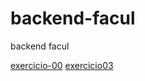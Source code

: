 # backend-facul
backend facul

[exercicio-00](https://gitlab.com/professor-rvenson/backend-2024-2/-/blob/master/avaliacoes/lista_exercicios.md?ref_type=heads#exerc%C3%ADcio-01-recomendador-de-filmes-) 
[exercicio03](https://gitlab.com/professor-rvenson/backend-2024-2/-/blob/master/avaliacoes/lista_exercicios.md?ref_type=heads#exerc%C3%ADcio-03-barcos-e-portos-)
